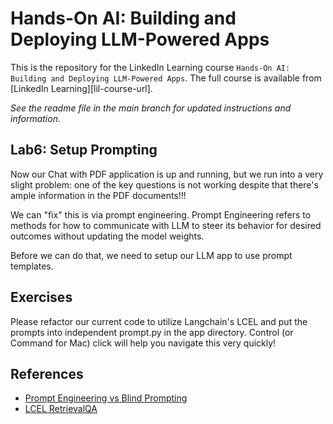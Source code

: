 # Hands-On AI: Building and Deploying LLM-Powered Apps
This is the repository for the LinkedIn Learning course `Hands-On AI: Building and Deploying LLM-Powered Apps`. The full course is available from [LinkedIn Learning][lil-course-url].

_See the readme file in the main branch for updated instructions and information._
## Lab6: Setup Prompting
Now our Chat with PDF application is up and running, but we run into a very slight problem: one of the key questions is not working despite that there's ample information in the PDF documents!!!

We can "fix" this is via prompt engineering. Prompt Engineering refers to methods for how to communicate with LLM to steer its behavior for desired outcomes without updating the model weights.

Before we can do that, we need to setup our LLM app to use prompt templates.

## Exercises

Please refactor our current code to utilize Langchain's LCEL and put the prompts into independent prompt.py in the app directory. Control (or Command for Mac) click will help you navigate this very quickly!

## References

- [Prompt Engineering vs Blind Prompting](https://mitchellh.com/writing/prompt-engineering-vs-blind-prompting)
- [LCEL RetrievalQA](https://python.langchain.com/docs/versions/migrating_chains/retrieval_qa/)
